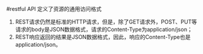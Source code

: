 #restful API
定义了资源的通用访问格式
1. REST请求仍然是标准的HTTP请求，但是，除了GET请求外，POST、PUT等请求的body是JSON数据格式，请求的Content-Type为application/json；
2. REST响应返回的结果是JSON数据格式，因此，响应的Content-Type也是application/json。